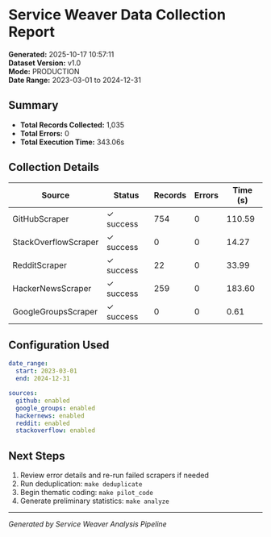 # Service Weaver Data Collection Report

**Generated:** 2025-10-17 10:57:11  
**Dataset Version:** v1.0  
**Mode:** PRODUCTION  
**Date Range:** 2023-03-01 to 2024-12-31

## Summary

- **Total Records Collected:** 1,035
- **Total Errors:** 0
- **Total Execution Time:** 343.06s

## Collection Details

| Source | Status | Records | Errors | Time (s) |
|--------|--------|---------|--------|----------|
| GitHubScraper | ✓ success | 754 | 0 | 110.59 |
| StackOverflowScraper | ✓ success | 0 | 0 | 14.27 |
| RedditScraper | ✓ success | 22 | 0 | 33.99 |
| HackerNewsScraper | ✓ success | 259 | 0 | 183.60 |
| GoogleGroupsScraper | ✓ success | 0 | 0 | 0.61 |

## Configuration Used

```yaml
date_range:
  start: 2023-03-01
  end: 2024-12-31

sources:
  github: enabled
  google_groups: enabled
  hackernews: enabled
  reddit: enabled
  stackoverflow: enabled
```

## Next Steps

1. Review error details and re-run failed scrapers if needed
2. Run deduplication: `make deduplicate`
3. Begin thematic coding: `make pilot_code`
4. Generate preliminary statistics: `make analyze`

---
*Generated by Service Weaver Analysis Pipeline*
